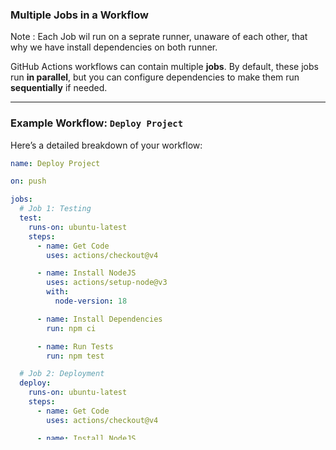 ### Multiple Jobs in a Workflow

Note : Each Job wil run on a seprate runner, unaware of each other, that why we have install dependencies on both runner.

GitHub Actions workflows can contain multiple **jobs**. By default, these jobs run **in parallel**, but you can configure dependencies to make them run **sequentially** if needed.

---

### Example Workflow: `Deploy Project`

Here’s a detailed breakdown of your workflow:

```yaml
name: Deploy Project

on: push

jobs:
  # Job 1: Testing
  test:
    runs-on: ubuntu-latest
    steps:
      - name: Get Code
        uses: actions/checkout@v4

      - name: Install NodeJS
        uses: actions/setup-node@v3
        with:
          node-version: 18

      - name: Install Dependencies
        run: npm ci

      - name: Run Tests
        run: npm test

  # Job 2: Deployment
  deploy:
    runs-on: ubuntu-latest
    steps:
      - name: Get Code
        uses: actions/checkout@v4

      - name: Install NodeJS
        uses: actions/setup-node@v3
        with:
          node-version: 18

      - name: Install Dependencies
        run: npm ci

      - name: Build Project
        run: npm run build

      - name: Deploy Project
        run: echo "Deploying Project"
```

---

### Key Features in This Workflow

1. **Parallel Execution**:
   - Both `test` and `deploy` jobs run simultaneously because no dependency is defined between them.

2. **Reusable Steps**:
   - Both jobs clone the code and set up the Node.js environment. This is a common pattern when jobs need a clean environment to start.

---

### Running Jobs Sequentially

To make jobs run **sequentially**, you can use the `needs` keyword. For example, if the `deploy` job depends on the `test` job completing successfully:

```yaml
name: Deploy Project

on: push

jobs:
  test:
    runs-on: ubuntu-latest
    steps:
      - name: Get Code
        uses: actions/checkout@v4

      - name: Install NodeJS
        uses: actions/setup-node@v3
        with:
          node-version: 18

      - name: Install Dependencies
        run: npm ci

      - name: Run Tests
        run: npm test

  deploy:
    needs: test # Ensures 'deploy' runs after 'test'
    runs-on: ubuntu-latest
    steps:
      - name: Get Code
        uses: actions/checkout@v4

      - name: Install NodeJS
        uses: actions/setup-node@v3
        with:
          node-version: 18

      - name: Install Dependencies
        run: npm ci

      - name: Build Project
        run: npm run build

      - name: Deploy Project
        run: echo "Deploying Project"
```

---

### Explanation of `needs`

- The `needs` keyword ensures that the `deploy` job will only start after the `test` job completes successfully.
- If the `test` job fails, the `deploy` job will be skipped.

---

### Summary

- Use multiple jobs for modular workflows, especially when tasks can run independently.
- Jobs run in parallel by default, but you can sequence them using the `needs` keyword.
- Reuse steps across jobs to avoid redundancy, and ensure each job starts with a clean setup.
